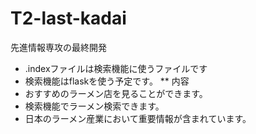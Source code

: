# T2-last-kadai
先進情報専攻の最終開発
* .indexファイルは検索機能に使うファイルです
* 検索機能はflaskを使う予定です。
** 内容
* おすすめのラーメン店を見ることができます。
* 検索機能でラーメン検索できます。
* 日本のラーメン産業において重要情報が含まれています。




